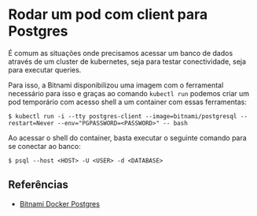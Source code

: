 # Rodar um pod com client para Postgres
É comum as situações onde precisamos acessar um banco de dados através de um cluster de
kubernetes, seja para testar conectividade, seja para executar queries.

Para isso, a Bitnami disponibilizou uma imagem com o ferramental necessário para isso e
graças ao comando `kubectl run` podemos criar um pod temporário com acesso shell a um
container com essas ferramentas:

```
$ kubectl run -i --tty postgres-client --image=bitnami/postgresql --restart=Never --env="PGPASSWORD=<PASSWORD>" -- bash
```

Ao acessar o shell do container, basta executar o seguinte comando para se conectar ao banco:

```
$ psql --host <HOST> -U <USER> -d <DATABASE>
```

## Referências
- [Bitnami Docker Postgres](https://github.com/bitnami/bitnami-docker-postgresql)
